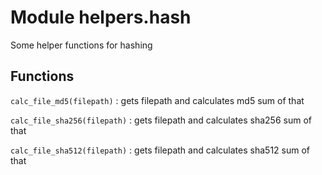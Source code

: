 Module helpers.hash
===================
Some helper functions for hashing

Functions
---------

    
`calc_file_md5(filepath)`
:   gets filepath and calculates md5 sum of that

    
`calc_file_sha256(filepath)`
:   gets filepath and calculates sha256 sum of that

    
`calc_file_sha512(filepath)`
:   gets filepath and calculates sha512 sum of that
